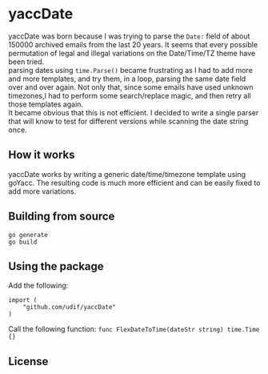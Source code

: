 yaccDate
========
yaccDate was born because I was trying to parse the `Date:` field of about 150000 archived emails from the last 20 years.
It seems that every possible permutation of legal and illegal variations on the Date/Time/TZ theme have been tried.  
parsing dates using `time.Parse()` became frustrating as I had to add more and more templates, and try them, in a loop, parsing the same date field over and over again.
Not only that, since some emails have used unknown timezones,I had to perform some search/replace magic, and then retry all those templates again.  
It became obvious that this is not efficient. I decided to write a single parser that will know to test for different versions while scanning the date string once.

How it works
------------
yaccDate works by writing a generic date/time/timezone template using goYacc. The resulting code is much more efficient and can be easily fixed to add more variations.

Building from source
--------------------
```
go generate
go build
```

Using the package
-----------------
Add the following:

```
import (
    "github.com/udif/yaccDate"
)
```

Call the following function:
`func FlexDateToTime(dateStr string) time.Time {}`

License
-------

